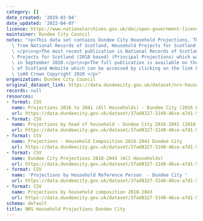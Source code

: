 ```yaml
---
category: []
date_created: '2019-02-04'
date_updated: '2022-04-07'
license: https://www.nationalarchives.gov.uk/doc/open-government-licence/version/3/
maintainer: Dundee City Council
notes: "<p>This data set contains Dundee City Household Projections. This is sourced\
  \ from National Records of Scotland, Household Projects for Scotland Publication.\
  \ </p>\n<p>The most recent publication is National Records of Scotland, Household\
  \ Projects for Scotland (2018 based) (Principal Projections) which was published\
  \ in September 2020.</p>\n<p>The full publication is available on the National Records\
  \ of Scotland Website which can be accessed by clicking on the link below:\n https://www.nrscotland.gov.uk/statistics-and-data/statistics/statistics-by-theme/households/household-projections/2018-based-household-projections\n\
  \ \xA9 Crown Copyright 2020 </p>"
organization: Dundee City Council
original_dataset_link: https://data.dundeecity.gov.uk/dataset/nrs-household-projections
records: null
resources:
- format: CSV
  name: Projections 2016 to 2041 (All Households) - Dundee City (2016 Based)
  url: https://data.dundeecity.gov.uk/dataset/37ad8327-3140-46ce-a7d1-57ab2e651642/resource/097be211-6b3a-45fd-9157-239d28551aeb/download/dundeecity_household_projections.csv
- format: CSV
  name: Projections by head of household - Dundee City 2016-2041 (2016 Based)
  url: https://data.dundeecity.gov.uk/dataset/37ad8327-3140-46ce-a7d1-57ab2e651642/resource/8bb2c0bc-f7f2-40d3-b183-2392a39046ca/download/dundeecity_household_projections_head_household.csv
- format: CSV
  name: Projections - Household Composition 2016-2041 Dundee City
  url: https://data.dundeecity.gov.uk/dataset/37ad8327-3140-46ce-a7d1-57ab2e651642/resource/b6e92241-d861-4802-9cce-b661b86316a1/download/dundeecity_household_projections_composition.csv
- format: CSV
  name: Dundee City Projections 2018-2043 (All Households)
  url: https://data.dundeecity.gov.uk/dataset/37ad8327-3140-46ce-a7d1-57ab2e651642/resource/e9afa74e-5f38-4807-a97d-c6de8f64ab41/download/dundee_household_projections_allhholds.csv
- format: CSV
  name: 'Projections by Household Reference Person  - Dundee City '
  url: https://data.dundeecity.gov.uk/dataset/37ad8327-3140-46ce-a7d1-57ab2e651642/resource/4817f825-dfe0-42f9-9a69-074ced4a5871/download/dundee_household_projects_hrp.csv
- format: CSV
  name: Projections by household composition 2018-2043
  url: https://data.dundeecity.gov.uk/dataset/37ad8327-3140-46ce-a7d1-57ab2e651642/resource/0a836d5d-c5c9-483e-87d2-93cfc51171c1/download/dundee_household_projections_composition.csv
schema: default
title: NRS Household Projections Dundee City
---
```

